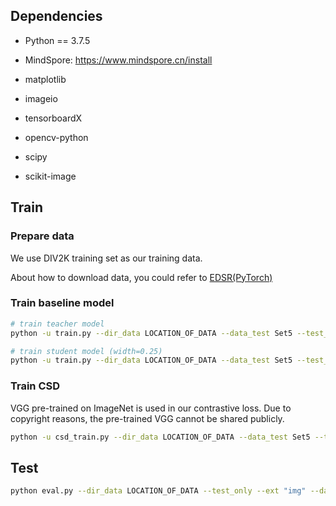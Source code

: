 ## Dependencies

- Python == 3.7.5

- MindSpore: https://www.mindspore.cn/install

- matplotlib

- imageio

- tensorboardX

- opencv-python 

- scipy

- scikit-image

## Train

### Prepare data

We use DIV2K training set as our training data. 

About how to download data, you could refer to [EDSR(PyTorch)](https://github.com/thstkdgus35/EDSR-PyTorch)

### Train baseline model

```bash
# train teacher model
python -u train.py --dir_data LOCATION_OF_DATA --data_test Set5 --test_every 1 --filename edsr_baseline --lr 0.0001 --epochs 5000
```

```bash
# train student model (width=0.25)
python -u train.py --dir_data LOCATION_OF_DATA --data_test Set5 --test_every 1 --filename edsr_baseline025 --lr 0.0001 --epochs 5000 --n_feats 64
```

### Train CSD

VGG pre-trained on ImageNet is used in our contrastive loss. Due to copyright reasons, the pre-trained VGG cannot be shared publicly. 

```bash
python -u csd_train.py --dir_data LOCATION_OF_DATA --data_test Set5 --test_every 1 --filename edsr_csd --lr 0.0001 --epochs 5000 --ckpt_path ckpt/TEACHER_MODEL_NAME.ckpt --contra_lambda 200
```

## Test

```bash
python eval.py --dir_data LOCATION_OF_DATA --test_only --ext "img" --data_test B100 --ckpt_path ckpt/MODEL_NAME.ckpt --task_id 0 --scale 4
```